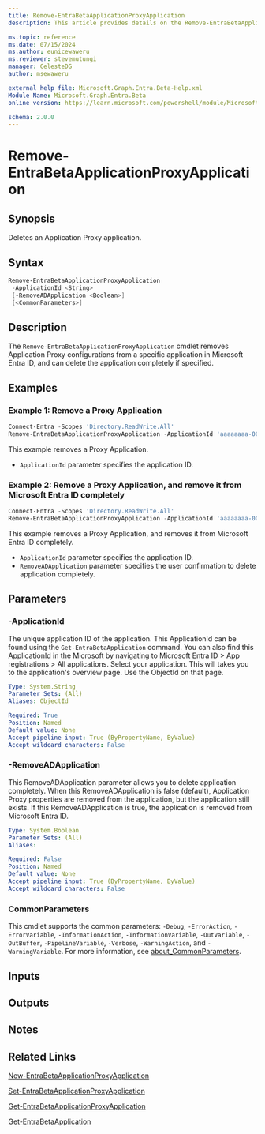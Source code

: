 ```yaml
---
title: Remove-EntraBetaApplicationProxyApplication
description: This article provides details on the Remove-EntraBetaApplicationProxyApplication command.

ms.topic: reference
ms.date: 07/15/2024
ms.author: eunicewaweru
ms.reviewer: stevemutungi
manager: CelesteDG
author: msewaweru

external help file: Microsoft.Graph.Entra.Beta-Help.xml
Module Name: Microsoft.Graph.Entra.Beta
online version: https://learn.microsoft.com/powershell/module/Microsoft.Graph.Entra.Beta/Remove-EntraBetaApplicationProxyApplication

schema: 2.0.0
---
```


# Remove-EntraBetaApplicationProxyApplication

## Synopsis

Deletes an Application Proxy application.

## Syntax

```powershell
Remove-EntraBetaApplicationProxyApplication 
 -ApplicationId <String> 
 [-RemoveADApplication <Boolean>]
 [<CommonParameters>]
```

## Description

The `Remove-EntraBetaApplicationProxyApplication` cmdlet removes Application Proxy configurations from a specific application in Microsoft Entra ID, and can delete the application completely if specified.

## Examples

### Example 1: Remove a Proxy Application

```powershell
Connect-Entra -Scopes 'Directory.ReadWrite.All'
Remove-EntraBetaApplicationProxyApplication -ApplicationId 'aaaaaaaa-0000-1111-2222-bbbbbbbbbbbb'
```

This example removes a Proxy Application.

- `ApplicationId` parameter specifies the application ID.

### Example 2: Remove a Proxy Application, and remove it from Microsoft Entra ID completely

```powershell
Connect-Entra -Scopes 'Directory.ReadWrite.All'
Remove-EntraBetaApplicationProxyApplication -ApplicationId 'aaaaaaaa-0000-1111-2222-bbbbbbbbbbbb' -RemoveADApplication $true
```

This example removes a Proxy Application, and removes it from Microsoft Entra ID completely.

- `ApplicationId` parameter specifies the application ID.  
- `RemoveADApplication` parameter specifies the user confirmation to delete application completely.

## Parameters

### -ApplicationId

The unique application ID of the application.
This ApplicationId can be found using the `Get-EntraBetaApplication` command.
You can also find this ApplicationId in the Microsoft by navigating to Microsoft Entra ID > App registrations > All applications. Select your application. This will takes you to the application's overview page. Use the ObjectId on that page.

```yaml
Type: System.String
Parameter Sets: (All)
Aliases: ObjectId

Required: True
Position: Named
Default value: None
Accept pipeline input: True (ByPropertyName, ByValue)
Accept wildcard characters: False
```

### -RemoveADApplication

This RemoveADApplication parameter allows you to delete application completely.
When this RemoveADApplication is false (default), Application Proxy properties are removed from the application, but the application still exists.
If this RemoveADApplication is true, the application is removed from Microsoft Entra ID.

```yaml
Type: System.Boolean
Parameter Sets: (All)
Aliases:

Required: False
Position: Named
Default value: None
Accept pipeline input: True (ByPropertyName, ByValue)
Accept wildcard characters: False
```

### CommonParameters

This cmdlet supports the common parameters: `-Debug`, `-ErrorAction`, `-ErrorVariable`, `-InformationAction`, `-InformationVariable`, `-OutVariable`, `-OutBuffer`, `-PipelineVariable`, `-Verbose`, `-WarningAction`, and `-WarningVariable`. For more information, see [about_CommonParameters](https://go.microsoft.com/fwlink/?LinkID=113216).

## Inputs

## Outputs

## Notes

## Related Links

[New-EntraBetaApplicationProxyApplication](New-EntraBetaApplicationProxyApplication.md)

[Set-EntraBetaApplicationProxyApplication](Set-EntraBetaApplicationProxyApplication.md)

[Get-EntraBetaApplicationProxyApplication](Get-EntraBetaApplicationProxyApplication.md)

[Get-EntraBetaApplication](Get-EntraBetaApplication.md)

